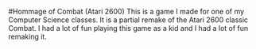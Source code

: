 #Hommage of Combat (Atari 2600)
This is a game I made for one of my Computer Science classes. It is a partial remake of the Atari 2600 classic Combat. I had a lot of fun playing this game as a kid and I had a lot of fun remaking it.
